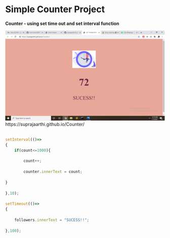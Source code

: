 # Simple Counter Project
<b>Counter - using set time out and set interval function</b>

<img src="Screenshot (738).png">
https://suprajaarthi.github.io/Counter/

```javascript

setInterval(()=>
{
	if(count<=1000){
	
		count++;
		
		counter.innerText = count;
		
}

},10);

setTimeout(()=>
{

	followers.innerText = "SUCESS!!";
	
},100);

```
